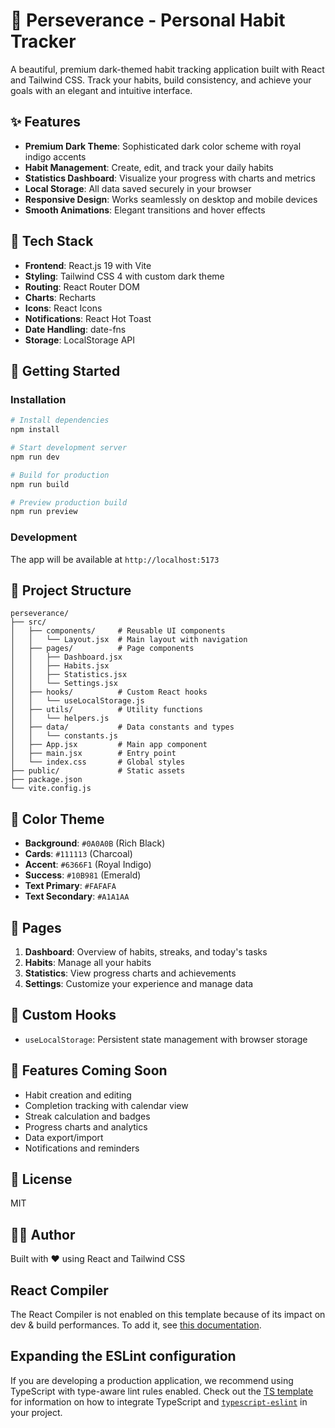 # 🎯 Perseverance - Personal Habit Tracker

A beautiful, premium dark-themed habit tracking application built with React and Tailwind CSS. Track your habits, build consistency, and achieve your goals with an elegant and intuitive interface.

## ✨ Features

- **Premium Dark Theme**: Sophisticated dark color scheme with royal indigo accents
- **Habit Management**: Create, edit, and track your daily habits
- **Statistics Dashboard**: Visualize your progress with charts and metrics
- **Local Storage**: All data saved securely in your browser
- **Responsive Design**: Works seamlessly on desktop and mobile devices
- **Smooth Animations**: Elegant transitions and hover effects

## 🎨 Tech Stack

- **Frontend**: React.js 19 with Vite
- **Styling**: Tailwind CSS 4 with custom dark theme
- **Routing**: React Router DOM
- **Charts**: Recharts
- **Icons**: React Icons
- **Notifications**: React Hot Toast
- **Date Handling**: date-fns
- **Storage**: LocalStorage API

## 🚀 Getting Started

### Installation

```bash
# Install dependencies
npm install

# Start development server
npm run dev

# Build for production
npm run build

# Preview production build
npm run preview
```

### Development

The app will be available at `http://localhost:5173`

## 📁 Project Structure

```
perseverance/
├── src/
│   ├── components/     # Reusable UI components
│   │   └── Layout.jsx  # Main layout with navigation
│   ├── pages/          # Page components
│   │   ├── Dashboard.jsx
│   │   ├── Habits.jsx
│   │   ├── Statistics.jsx
│   │   └── Settings.jsx
│   ├── hooks/          # Custom React hooks
│   │   └── useLocalStorage.js
│   ├── utils/          # Utility functions
│   │   └── helpers.js
│   ├── data/           # Data constants and types
│   │   └── constants.js
│   ├── App.jsx         # Main app component
│   ├── main.jsx        # Entry point
│   └── index.css       # Global styles
├── public/             # Static assets
├── package.json
└── vite.config.js
```

## 🎨 Color Theme

- **Background**: `#0A0A0B` (Rich Black)
- **Cards**: `#111113` (Charcoal)
- **Accent**: `#6366F1` (Royal Indigo)
- **Success**: `#10B981` (Emerald)
- **Text Primary**: `#FAFAFA`
- **Text Secondary**: `#A1A1AA`

## 📱 Pages

1. **Dashboard**: Overview of habits, streaks, and today's tasks
2. **Habits**: Manage all your habits
3. **Statistics**: View progress charts and achievements
4. **Settings**: Customize your experience and manage data

## 🔧 Custom Hooks

- `useLocalStorage`: Persistent state management with browser storage

## 🌟 Features Coming Soon

- Habit creation and editing
- Completion tracking with calendar view
- Streak calculation and badges
- Progress charts and analytics
- Data export/import
- Notifications and reminders

## 📄 License

MIT

## 👨‍💻 Author

Built with ❤️ using React and Tailwind CSS

## React Compiler

The React Compiler is not enabled on this template because of its impact on dev & build performances. To add it, see [this documentation](https://react.dev/learn/react-compiler/installation).

## Expanding the ESLint configuration

If you are developing a production application, we recommend using TypeScript with type-aware lint rules enabled. Check out the [TS template](https://github.com/vitejs/vite/tree/main/packages/create-vite/template-react-ts) for information on how to integrate TypeScript and [`typescript-eslint`](https://typescript-eslint.io) in your project.
